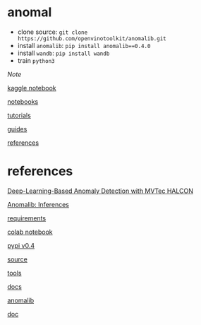 # anomal

- clone source: `git clone https://github.com/openvinotoolkit/anomalib.git`
- install `anomalib`: `pip install anomalib==0.4.0`
- install `wandb`: `pip install wandb`
- train `python3 `

*Note*

[kaggle notebook](https://www.kaggle.com/code/ipythonx/mvtec-ad-anomaly-detection-with-anomalib-library)

[notebooks](https://github.com/openvinotoolkit/anomalib/tree/main/notebooks)

[tutorials](https://openvinotoolkit.github.io/anomalib/tutorials/index.html)

[guides](https://openvinotoolkit.github.io/anomalib/how_to_guides/index.html)

[references](https://openvinotoolkit.github.io/anomalib/reference_guide/index.html)


# references

[Deep-Learning-Based Anomaly Detection with MVTec HALCON](https://www.youtube.com/watch?v=NI6ITCGMhjI)

[Anomalib: Inferences](https://www.youtube.com/watch?v=9KvIS4XgRtg&t=2s)

[requirements](https://github.com/openvinotoolkit/anomalib/tree/main/requirements)

[colab notebook](https://colab.research.google.com/drive/1K4a4z2iZGBNhWdmt9Aqdld7kTAxBfAmi?usp=sharing)

[pypi v0.4](https://pypi.org/project/anomalib/0.4.0rc2/)

[source](https://github.com/openvinotoolkit/anomalib/tree/main/anomalib)

[tools](https://github.com/openvinotoolkit/anomalib/tree/main/tools)

[docs](https://github.com/openvinotoolkit/anomalib/tree/main/docs)

[anomalib](https://github.com/openvinotoolkit/anomalib)

[doc](https://openvinotoolkit.github.io/anomalib/)
